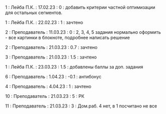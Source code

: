 1 : Лейба П.К. : 17.02.23 : 0 : добавить критерии частной оптимизации для остальных сегментов.

1 : Лейба П.К. : 22.02.23 : 1 : зачтено

2 : Преподаватель : 11.03.23 : 0 : 2, 3, 4, 5 задания нормально оформить  - все картинки в блокноте, подробнее написать решение

2 : Преподаватель : 21.03.23 : 0.7 : зачтено

3 : Преподаватель : 21.03.23 : 1.5 : зачтено

1 : Лейба П.К. : 23.03.23 : 1.5 : добавлены баллы за доп. задания

6 : Преподаватель : 1.04.23 : -0.1 : антибонус

4 : Преподаватель : 4.04.23 : 1 : зачтено

10 : Преподаватель : 21.03.23 : 5 : РК

11 : Преподаватель : 21.03.23 : 3 : Дом.раб. 4 нет, в 1 посчитано не все


